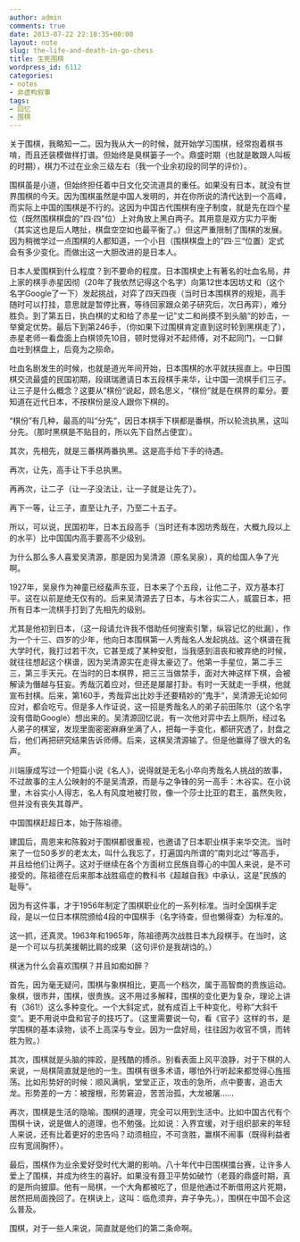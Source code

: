 ```yaml
---
author: admin
comments: true
date: 2013-07-22 22:10:35+00:00
layout: note
slug: the-life-and-death-in-go-chess
title: 生死围棋
wordpress_id: 6112
categories:
- notes
- 非虚构叙事
tags:
- 回忆
- 围棋
---
```


关于围棋，我略知一二。因为我从大一的时候，就开始学习围棋，经常抱着棋书啃，而且还装模做样打谱。但始终是臭棋篓子一个。鼎盛时期（也就是敢跟人叫板的时期），棋力不过在业余三级左右（我一个业余初段的同学的评价）。

围棋虽是小道，但始终担任着中日文化交流道具的重任。如果没有日本，就没有世界围棋的今天。因为围棋虽然是中国人发明的，并在你所说的清代达到一个高峰，而实际上中国的围棋是不行的。这因为中国古代围棋有座子制度，就是先在四个星位（既然围棋棋盘的"四·四"位）上对角放上黑白两子。其用意是双方实力平衡（其实这也是后人瞎扯，棋盘空空如也最平衡了。）但这严重限制了围棋的发展。因为稍微学过一点围棋的人都知道，一个小目（围棋棋盘上的”四·三“位置）定式会有多少变化。而做出这一大胆改进的是日本人。

日本人爱围棋到什么程度？到不要命的程度。日本围棋史上有著名的吐血名局，井上家的棋手赤星因彻（20年了我依然记得这个名字）向第12世本因坊丈和（这个名字Google了一下）发起挑战，对弈了四天四夜（当时日本围棋界的规矩，高手随时可以打挂，意思就是暂停比赛，等待回家跟众弟子研究后，次日再弈），难分胜负。到了第五日，执白棋的丈和给了赤星一记”丈二和尚摸不到头脑“的妙击，一举奠定优势。最后下到第246手，（你如果下过围棋肯定直到这时轮到黑棋走了），赤星老师一看盘面上白棋领先10目，顿时觉得对不起师傅，对不起同门，一口鲜血吐到棋盘上，后竟为之殒命。

吐血名剧发生的时候，也就是道光年间开始，日本围棋的水平就扶摇直上。中日围棋交流最盛的民国初期，段祺瑞邀请日本五段棋手来华，让中国一流棋手们三子。让三子是什么概念？这要从”棋份“说起，顾名思义，“棋份”就是在棋界的辈分。要知道在近代日本，不按棋份是没人跟你下棋的。

“棋份”有几种，最高的叫“分先”，因日本棋手下棋都是番棋，所以轮流执黑，这叫分先。（那时黑棋是不贴目的，所以先下自然占便宜）。

其次，先相先，就是三番棋两番执黑。这是高手给下手的待遇。

再次，让先，高手让下手总执黑。

再再次，让二子（让一子没法让，让一子就是让先了）。

再下一等，让三子，直至让九子，乃至二十五子。

所以，可以说，民国初年，日本五段高手（当时还有本因坊秀哉在，大概九段以上的水平）比中国国内高手要高不少级别。

为什么那么多人喜爱吴清源，那是因为吴清源（原名吴泉），真的给国人争了光啊。

1927年，吴泉作为神童已经蜚声东亚，日本来了个五段，让他二子，双方基本打平。这在以前是绝无仅有的。后来吴清源去了日本，与木谷实二人，威震日本，把所有日本一流棋手打到了先相先的级别。

尤其是他初到日本，（这一段请允许我不借助任何搜索引擎，纵容记忆的纰漏），作为一个十三、四岁的少年，他向日本围棋第一人秀哉名人发起挑战。这个棋谱在我大学时代，我打过若干次，它甚至成了某种安慰，当我感到沮丧和被弃绝的时候，就往往想起这个棋谱，因为吴清源实在走得太豪迈了。他第一手星位，第二手三三，第三手天元。在当时的日本棋界，把三三当做禁手，面对大神这样下棋，会被解读为僭越与狂妄。秀哉沉着应对，但还是屡屡打卦。有时一天就走一手棋，他就宣布封棋。后来，第160手，秀哉弈出比妙手还要精妙的”鬼手“，吴清源无论如何应对，都会吃亏。但是多人作证说，这一招是秀哉名人的弟子前田陈尔（这个名字没有借助Google）想出来的。吴清源回忆说，有一次他对弈中去上厕所，经过名人弟子的棋室，发现里面密密麻麻坐满了人，把每一手变化，都研究透了，封盘之后，他们再把研究结果告诉师傅。后来，这棋吴清源输了。但是他赢得了很大的名声。

川端康成写过一个短篇小说《名人》，说得就是无名小卒向秀哉名人挑战的故事，不过故事的主人公映射的不是吴清源，而是与之争锋的另一高手：木谷实。在小说里，木谷实小人得志，名人有风度地被打败，像一个莎士比亚的君王，虽然失败，但并没有丧失其尊严。

中国围棋赶超日本，始于陈祖德。

建国后，周恩来和陈毅对于围棋都很重视，也邀请了日本职业棋手来华交流。当时来了一位50多岁的老太太，叫什么我忘了，打遍国内所谓的”南刘北过“等高手，并且给他们让两子。这对于继续在各个方面树立民族自尊心的中国人来说，是不可接受的。陈祖德在后来那本战胜癌症的教科书《超越自我》中承认，这是”民族的耻辱“。

因为有这件事，才于1956年制定了围棋职业化的一系列标准。当时全国棋手定段，是以一位日本棋院颁给4段的中国棋手（名字待查，但也懒得查）为标准的。

这一抓，还真灵。1963年和1965年，陈祖德两次战胜日本九段棋手。在当时，这是一个可以与抗美援朝比肩的成果（这句评价是我胡诌的。）

棋迷为什么会喜欢围棋？并且如痴如醉？

首先，因为毫无疑问，围棋与象棋相比，更高一个档次，属于高智商的贵族运动。象棋，很市井，围棋，很贵族。这不用过多解释，围棋的变化更为复杂，理论上讲有（361!）这么多种变化。一个大斜定式，就有成百上千种变化，号称”大斜千变“。更不用说中盘和官子的技巧了。（这里需要说一句，看《官子》这样的书，是学围棋的基本读物，谈不上高深与专业。因为一盘好局，往往因为收官不慎，而转胜为败。）

其次，围棋就是头脑的摔跤，是残酷的搏杀。别看表面上风平浪静，对于下棋的人来说，一局棋简直就是他的一生。围棋有很多术语，哪怕外行听起来都觉得心旌摇荡。比如形势好的时候：顺风满帆，堂堂正正，攻击的急所，点中要害，追击大龙。形势差的一方：被搜根，形势窘迫，苦苦治孤，大龙被屠……

再次，围棋是生活的隐喻。围棋的道理，完全可以用到生活中。比如中国古代有个围棋十诀，说是做人的道理，也不勉强。比如说：入界宜缓，对于组织部来的年轻人来说，还有比着更好的忠告吗？动须相应，不可贪胜，赢棋不闹事（既得利益者应有宽阔胸怀）。

最后，围棋作为业余爱好受时代大潮的影响。八十年代中日围棋擂台赛，让许多人爱上了围棋，并成为终生的喜好。如果没有聂卫平势如破竹（老聂的鼎盛时期，真的是所向披靡。他有一局棋，一个大角都被吃了，但是他通过不断借用这片死期，居然把局面挽回了。在棋诀上，这叫：临危须弃，弃子争先。），围棋在中国不会这么普及。

围棋，对于一些人来说，简直就是他们的第二条命啊。
